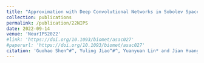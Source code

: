 ```yaml
---
title: "Approximation with Deep Convolutional Networks in Sobolev Space: with Applications to Classification"
collection: publications
permalink: /publication/22NIPS
date: 2022-09-14
venue: 'NeurIPS2022'
#link: 'https://doi.org/10.1093/biomet/asac027'
#paperurl: 'https://doi.org/10.1093/biomet/asac027'
citation: 'Guohao Shen^#^, Yuling Jiao^#^, Yuanyuan Lin* and Jian Huang*. (2022). &quot;Approximation with Deep Convolutional Networks in Sobolev Space: with Applications to Classification. &quot; <i>NeurIPS2022.</i>'
---
```

